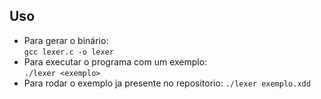 ## Uso

- Para gerar o binário:  
  `gcc lexer.c -o lexer`
- Para executar o programa com um exemplo:  
  `./lexer <exemplo>`
- Para rodar o exemplo ja presente no repositorio:
  `./lexer exemplo.xdd`

